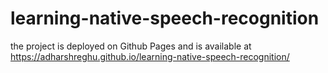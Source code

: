 # learning-native-speech-recognition
the project is deployed on Github Pages and is available at https://adharshreghu.github.io/learning-native-speech-recognition/ 
